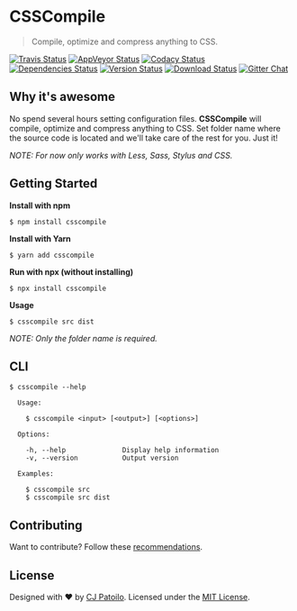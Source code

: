 # CSSCompile

> Compile, optimize and compress anything to CSS.

[![Travis Status](https://travis-ci.org/cjpatoilo/csscompile.svg?branch=master)](https://travis-ci.org/cjpatoilo/csscompile?branch=master)
[![AppVeyor Status](https://ci.appveyor.com/api/projects/status/ddvb3deetsy4hbus?svg=true)](https://ci.appveyor.com/project/cjpatoilo/csscompile)
[![Codacy Status](https://img.shields.io/codacy/grade/acd168808f5445de9c7a859ccfa141c7/master.svg)](https://www.codacy.com/app/cjpatoilo/csscompile/dashboard)
[![Dependencies Status](https://david-dm.org/cjpatoilo/csscompile.svg)](https://david-dm.org/cjpatoilo/csscompile)
[![Version Status](https://badge.fury.io/js/csscompile.svg)](https://www.npmjs.com/package/csscompile)
[![Download Status](https://img.shields.io/npm/dt/csscompile.svg)](https://www.npmjs.com/package/csscompile)
[![Gitter Chat](https://img.shields.io/badge/gitter-join_the_chat-4cc61e.svg)](https://gitter.im/cjpatoilo/csscompile)

## Why it's awesome

No spend several hours setting configuration files. **CSSCompile** will compile, optimize and compress anything to CSS. Set folder name where the source code is located and we'll take care of the rest for you. Just it!

_NOTE: For now only works with Less, Sass, Stylus and CSS._

## Getting Started

**Install with npm**

```
$ npm install csscompile
```

**Install with Yarn**

```
$ yarn add csscompile
```

**Run with npx (without installing)**

```
$ npx install csscompile
```

**Usage**

```
$ csscompile src dist
```

_NOTE: Only the folder name is required._

## CLI

```
$ csscompile --help

  Usage:

    $ csscompile <input> [<output>] [<options>]

  Options:

    -h, --help              Display help information
    -v, --version           Output version

  Examples:

    $ csscompile src
    $ csscompile src dist
```

## Contributing

Want to contribute? Follow these [recommendations](https://github.com/cjpatoilo/csscompile/contribute).

## License

Designed with ♥ by [CJ Patoilo](https://twitter.com/cjpatoilo). Licensed under the [MIT License](https://cjpatoilo.com/license).
